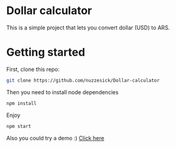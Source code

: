 # Dollar calculator

This is a simple project that lets you convert dollar (USD) to ARS.

# Getting started

First, clone this repo:

```bash
git clone https://github.com/nuzzesick/Dollar-calculator
```

Then you need to install node dependencies

```bash
npm install
```

Enjoy

```bash
npm start
```

Also you could try a demo :)
[Click here](https://dollar-calculator.now.sh/)


